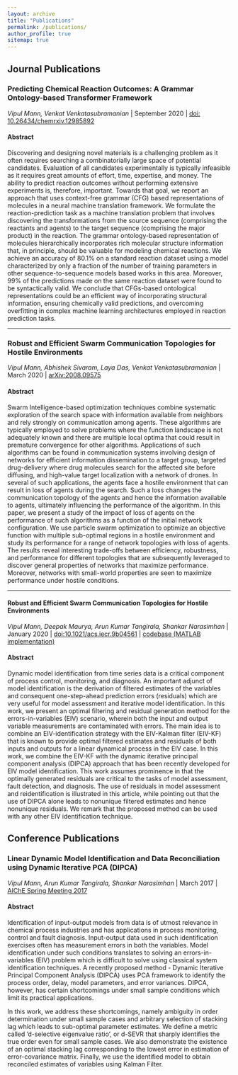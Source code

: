 ```yaml
---
layout: archive
title: "Publications"
permalink: /publications/
author_profile: true
sitemap: true
---
```

## Journal Publications

### Predicting Chemical Reaction Outcomes: A Grammar Ontology-based Transformer Framework  
_Vipul Mann, Venkat Venkatasubramanian_  | September 2020 | [doi: 10.26434/chemrxiv.12985892](https://chemrxiv.org/articles/preprint/Predicting_Chemical_Reaction_Outcomes_A_Grammar_Ontology-based_Transformer_Framework/12985892)

#### Abstract
Discovering and designing novel materials is a challenging problem as it often requires searching a combinatorially large space of potential candidates. Evaluation of all candidates experimentally is typically infeasible as it requires great amounts of effort, time, expertise, and money. The ability to predict reaction outcomes without performing extensive experiments is, therefore, important. Towards that goal, we report an approach that uses context-free grammar (CFG) based representations of molecules in a neural machine translation framework. We formulate the reaction-prediction task as a machine translation problem that involves discovering the transformations from the source sequence (comprising the reactants and agents) to the target sequence (comprising the major product) in the reaction. The grammar ontology-based representation of molecules hierarchically incorporates rich molecular structure information that, in principle, should be valuable for modeling chemical reactions. We achieve an accuracy of 80.1% on a standard reaction dataset using a model characterized by only a fraction of the number of training parameters in other sequence-to-sequence models based works in this area. Moreover, 99% of the predictions made on the same reaction dataset were found to be syntactically valid. We conclude that CFGs-based ontological representations could be an efficient way of incorporating structural information, ensuring chemically valid predictions, and overcoming overfitting in complex machine learning architectures employed in reaction prediction tasks.

---
###  Robust and Efficient Swarm Communication Topologies for Hostile Environments  
_Vipul Mann, Abhishek Sivaram, Laya Das, Venkat Venkatasubramanian_  | March 2020 | [arXiv:2008.09575](https://arxiv.org/abs/2008.09575)

#### Abstract
Swarm Intelligence-based optimization techniques combine systematic exploration of the search space with information available from neighbors and rely strongly on communication among agents. These algorithms are typically employed to solve problems where the function landscape is not adequately known and there are multiple local optima that could result in premature convergence for other algorithms. Applications of such algorithms can be found in communication systems involving design of networks for efficient information dissemination to a target group, targeted drug-delivery where drug molecules search for the affected site before diffusing, and high-value target localization with a network of drones. In several of such applications, the agents face a hostile environment that can result in loss of agents during the search. Such a loss changes the communication topology of the agents and hence the information available to agents, ultimately influencing the performance of the algorithm. In this paper, we present a study of the impact of loss of agents on the performance of such algorithms as a function of the initial network configuration. We use particle swarm optimization to optimize an objective function with multiple sub-optimal regions in a hostile environment and study its performance for a range of network topologies with loss of agents. The results reveal interesting trade-offs between efficiency, robustness, and performance for different topologies that are subsequently leveraged to discover general properties of networks that maximize performance. Moreover, networks with small-world properties are seen to maximize performance under hostile conditions.

---
####  Robust and Efficient Swarm Communication Topologies for Hostile Environments  
_Vipul Mann, Deepak Maurya, Arun Kumar Tangirala, Shankar Narasimhan_  | January 2020 | [doi:10.1021/acs.iecr.9b04561](https://pubs.acs.org/doi/abs/10.1021/acs.iecr.9b04561) | [codebase (MATLAB implementation)](https://github.com/vupil/Optimal-Filtering-EIV-DIPCA)

#### Abstract
Dynamic model identification from time series data is a critical component of process control, monitoring, and diagnosis. An important adjunct of model identification is the derivation of filtered estimates of the variables and consequent one-step-ahead prediction errors (residuals) which are very useful for model assessment and iterative model identification. In this work, we present an optimal filtering and residual generation method for the errors-in-variables (EIV) scenario, wherein both the input and output variable measurements are contaminated with errors. The main idea is to combine an EIV-identification strategy with the EIV-Kalman filter (EIV-KF) that is known to provide optimal filtered estimates and residuals of both inputs and outputs for a linear dynamical process in the EIV case. In this work, we combine the EIV-KF with the dynamic iterative principal component analysis (DIPCA) approach that has been recently developed for EIV model identification. This work assumes prominence in that the optimally generated residuals are critical to the tasks of model assessment, fault detection, and diagnosis. The use of residuals in model assessment and reidentification is illustrated in this article, while pointing out that the use of DIPCA alone leads to nonunique filtered estimates and hence nonunique residuals. We remark that the proposed method can be used with any other EIV identification technique.


## Conference Publications

### Linear Dynamic Model Identification and Data Reconciliation using Dynamic Iterative PCA (DIPCA)
_Vipul Mann, Arun Kumar Tangirala, Shankar Narasimhan_ | March 2017 | [AIChE Spring Meeting 2017](https://www.aiche.org/conferences/aiche-spring-meeting-and-global-congress-on-process-safety/2017/proceeding/paper/172a-linear-dynamic-model-identification-and-data-reconciliation-using-dynamic-iterative-pca-dipca)  

#### Abstract
Identification of input-output models from data is of utmost relevance in chemical process industries and has applications in process monitoring, control and fault diagnosis. Input-output data used in such identification exercises often has measurement errors in both the variables. Model identification under such conditions translates to solving an errors-in-variables (EIV) problem which is difficult to solve using classical system identification techniques. A recently proposed method - Dynamic Iterative Principal Component Analysis (DIPCA) uses PCA framework to identify the process order, delay, model parameters, and
error variances. DIPCA, however, has certain shortcomings under small sample conditions
which limit its practical applications.

In this work, we address these shortcomings, namely ambiguity in order determination under small sample cases and arbitrary selection of stacking lag which leads to sub-optimal parameter estimates. We define a metric called ’d-selective eigenvalue ratio’, or d-SEVR that sharply identifies the true order even for small sample cases. We also demonstrate the existence of an optimal stacking lag corresponding to the lowest error in estimation of error-covariance matrix. Finally, we use the identified model to obtain reconciled estimates of variables using Kalman Filter.

